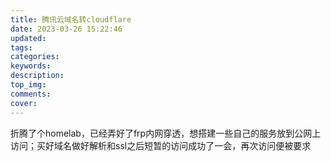 ```yaml
---
title: 腾讯云域名转cloudflare
date: 2023-03-26 15:22:46
updated:
tags:
categories:
keywords:
description:
top_img:
comments:
cover:
---
```


折腾了个homelab，已经弄好了frp内网穿透，想搭建一些自己的服务放到公网上访问；买好域名做好解析和ssl之后短暂的访问成功了一会，再次访问便被要求

